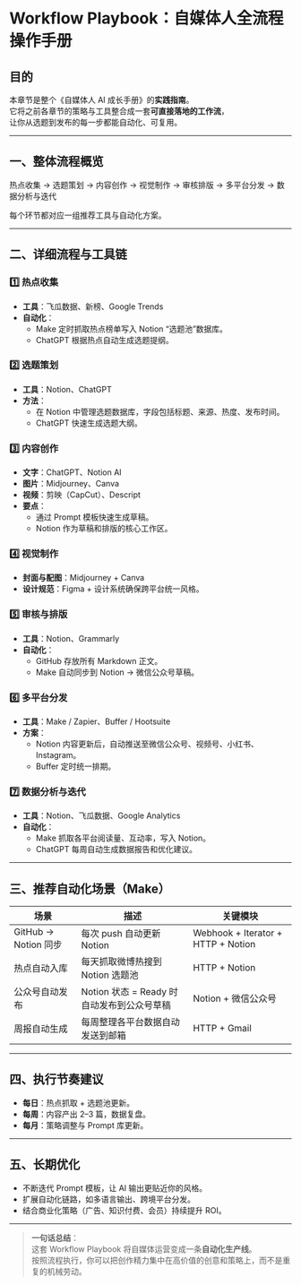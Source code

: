 # Workflow Playbook：自媒体人全流程操作手册

## 目的
本章节是整个《自媒体人 AI 成长手册》的**实践指南**。  
它将之前各章节的策略与工具整合成一套**可直接落地的工作流**，  
让你从选题到发布的每一步都能自动化、可复用。 

---

## 一、整体流程概览
热点收集 → 选题策划 → 内容创作 → 视觉制作 → 审核排版 → 多平台分发 → 数据分析与迭代

每个环节都对应一组推荐工具与自动化方案。

---

## 二、详细流程与工具链

### 1️⃣ 热点收集
- **工具**：飞瓜数据、新榜、Google Trends
- **自动化**：
  - Make 定时抓取热点榜单写入 Notion “选题池”数据库。
  - ChatGPT 根据热点自动生成选题提纲。

### 2️⃣ 选题策划
- **工具**：Notion、ChatGPT
- **方法**：
  - 在 Notion 中管理选题数据库，字段包括标题、来源、热度、发布时间。
  - ChatGPT 快速生成选题大纲。

### 3️⃣ 内容创作
- **文字**：ChatGPT、Notion AI
- **图片**：Midjourney、Canva
- **视频**：剪映（CapCut）、Descript
- **要点**：
  - 通过 Prompt 模板快速生成草稿。
  - Notion 作为草稿和排版的核心工作区。

### 4️⃣ 视觉制作
- **封面与配图**：Midjourney + Canva
- **设计规范**：Figma + 设计系统确保跨平台统一风格。

### 5️⃣ 审核与排版
- **工具**：Notion、Grammarly
- **自动化**：
  - GitHub 存放所有 Markdown 正文。
  - Make 自动同步到 Notion → 微信公众号草稿。

### 6️⃣ 多平台分发
- **工具**：Make / Zapier、Buffer / Hootsuite
- **方案**：
  - Notion 内容更新后，自动推送至微信公众号、视频号、小红书、Instagram。
  - Buffer 定时统一排期。

### 7️⃣ 数据分析与迭代
- **工具**：Notion、飞瓜数据、Google Analytics
- **自动化**：
  - Make 抓取各平台阅读量、互动率，写入 Notion。
  - ChatGPT 每周自动生成数据报告和优化建议。

---

## 三、推荐自动化场景（Make）

| 场景 | 描述 | 关键模块 |
|------|------|---------|
| GitHub → Notion 同步 | 每次 push 自动更新 Notion | Webhook + Iterator + HTTP + Notion |
| 热点自动入库 | 每天抓取微博热搜到 Notion 选题池 | HTTP + Notion |
| 公众号自动发布 | Notion 状态 = Ready 时自动发布到公众号草稿 | Notion + 微信公众号 |
| 周报自动生成 | 每周整理各平台数据自动发送到邮箱 | HTTP + Gmail |

---

## 四、执行节奏建议
- **每日**：热点抓取 + 选题池更新。
- **每周**：内容产出 2–3 篇，数据复盘。
- **每月**：策略调整与 Prompt 库更新。

---

## 五、长期优化
- 不断迭代 Prompt 模板，让 AI 输出更贴近你的风格。
- 扩展自动化链路，如多语言输出、跨境平台分发。
- 结合商业化策略（广告、知识付费、会员）持续提升 ROI。

---

> **一句话总结**：  
> 这套 Workflow Playbook 将自媒体运营变成一条**自动化生产线**。  
> 按照流程执行，你可以把创作精力集中在高价值的创意和策略上，而不是重复的机械劳动。
